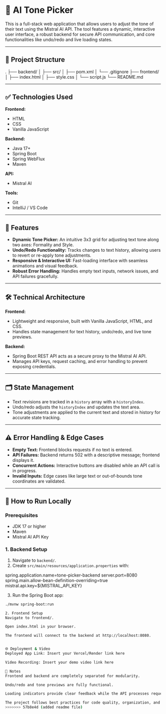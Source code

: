 
# 🤖 AI Tone Picker

This is a full-stack web application that allows users to adjust the tone of their text using the Mistral AI API. The tool features a dynamic, interactive user interface, a robust backend for secure API communication, and core functionalities like undo/redo and live loading states.

---

## 📁 Project Structure

.
├── backend/
│   ├── src/
│   ├── pom.xml
│   └── .gitignore
├── frontend/
│   ├── index.html
│   ├── style.css
│   └── script.js
└── README.md



---

## ✅ Technologies Used

**Frontend:**  
- HTML  
- CSS  
- Vanilla JavaScript  

**Backend:**  
- Java 17+  
- Spring Boot  
- Spring WebFlux  
- Maven  

**API:**  
- Mistral AI  

**Tools:**  
- Git  
- IntelliJ / VS Code  

---

## 📌 Features

- **Dynamic Tone Picker:** An intuitive 3x3 grid for adjusting text tone along two axes: Formality and Style.  
- **Undo/Redo Functionality:** Tracks changes to text history, allowing users to revert or re-apply tone adjustments.  
- **Responsive & Interactive UI:** Fast-loading interface with seamless animations and visual feedback.  
- **Robust Error Handling:** Handles empty text inputs, network issues, and API failures gracefully.

---

## 🛠️ Technical Architecture

**Frontend:**  
- Lightweight and responsive, built with Vanilla JavaScript, HTML, and CSS.  
- Handles state management for text history, undo/redo, and live tone previews.  

**Backend:**  
- Spring Boot REST API acts as a secure proxy to the Mistral AI API.  
- Manages API keys, request caching, and error handling to prevent exposing credentials.  

---

## 🗂 State Management

- Text revisions are tracked in a `history` array with a `historyIndex`.  
- Undo/redo adjusts the `historyIndex` and updates the text area.  
- Tone adjustments are applied to the current text and stored in history for accurate state tracking.

---

## ⚠ Error Handling & Edge Cases

- **Empty Text:** Frontend blocks requests if no text is entered.  
- **API Failures:** Backend returns 502 with a descriptive message; frontend displays it.  
- **Concurrent Actions:** Interactive buttons are disabled while an API call is in progress.  
- **Invalid Inputs:** Edge cases like large text or out-of-bounds tone coordinates are validated.

---

## 🚀 How to Run Locally

### Prerequisites
- JDK 17 or higher  
- Maven  
- Mistral AI API Key  

### 1. Backend Setup
1. Navigate to `backend/`.  
2. Create `src/main/resources/application.properties` with:

spring.application.name=tone-picker-backend
server.port=8080
spring.main.allow-bean-definition-overriding=true
mistral.api.key=${MISTRAL_API_KEY}



3. Run the Spring Boot app:

```bash
./mvnw spring-boot:run

2. Frontend Setup
Navigate to frontend/.

Open index.html in your browser.

The frontend will connect to the backend at http://localhost:8080.


🌐 Deployment & Video
Deployed App Link: Insert your Vercel/Render link here

Video Recording: Insert your demo video link here

📝 Notes
Frontend and backend are completely separated for modularity.

Undo/redo and tone previews are fully functional.

Loading indicators provide clear feedback while the API processes requests.

The project follows best practices for code quality, organization, and UX.
>>>>>>> 57b8e4d (added readme file)
